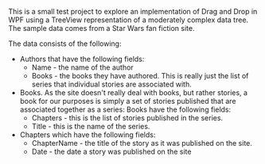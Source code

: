 This is a small test project to explore an implementation of Drag and Drop in WPF using a 
TreeView representation of a moderately complex data tree.  The sample data comes from a
Star Wars fan fiction site.

The data consists of the following:
- Authors that have the following fields:
  - Name - the name of the author
  - Books - the books they have authored.  This is really just the list of series that
    individual stories are associated with.
- Books.  As the site doesn't really deal with books, but rather stories, a book for our purposes
  is simply a set of stories published that are associated together as a series:  Books have the following fields:
  - Chapters - this is the list of stories published in the series.
  - Title - this is the name of the series.
- Chapters which have the following fields:
  - ChapterName - the title of the story as it was published on the site.
  - Date - the date a story was published on the site

